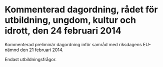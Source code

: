 # Kommenterad dagordning, rådet för utbildning, ungdom, kultur och idrott, den 24 februari 2014

Kommenterad preliminär dagordning inför samråd med riksdagens EU\-nämnd den 21 februari 2014\.

Endast utbildningsfrågor.
